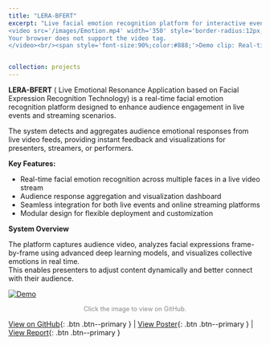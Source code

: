 ```yaml
---
title: "LERA-BFERT"
excerpt: "Live facial emotion recognition platform for interactive events and real-time audience feedback.<br/>
<video src='/images/Emotion.mp4' width='350' style='border-radius:12px;box-shadow:0 2px 10px rgba(0,0,0,.1);margin-top:8px;' muted autoplay loop playsinline controls>
Your browser does not support the video tag.
</video><br/><span style='font-size:90%;color:#888;'>Demo clip: Real-time emotion recognition </span>"


collection: projects
---
```


**LERA-BFERT** ( Live Emotional Resonance Application based on Facial Expression Recognition Technology) is a real-time facial emotion recognition platform designed to enhance audience engagement in live events and streaming scenarios.

The system detects and aggregates audience emotional responses from live video feeds, providing instant feedback and visualizations for presenters, streamers, or performers.

**Key Features:**
- Real-time facial emotion recognition across multiple faces in a live video stream
- Audience response aggregation and visualization dashboard
- Seamless integration for both live events and online streaming platforms
- Modular design for flexible deployment and customization

**System Overview**

The platform captures audience video, analyzes facial expressions frame-by-frame using advanced deep learning models, and visualizes collective emotions in real time.  
This enables presenters to adjust content dynamically and better connect with their audience.

[![Demo](/images/Emotion_ex.png)](https://github.com/drink36/LERA-BFERT)  
<p align="center"><span style="font-size:90%;color:#888;">Click the image to view on GitHub.</span> </p>

[View on GitHub](https://github.com/drink36/LERA-BFERT){: .btn .btn--primary } | 
[View Poster](https://github.com/drink36/LERA-BFERT/blob/main/pic/Project_Poster.png){: .btn .btn--primary } | 
[View Report](https://github.com/drink36/LERA-BFERT/blob/main/pic/Project_Paper.pdf){: .btn .btn--primary }
